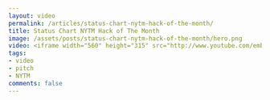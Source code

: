 ```yaml
---
layout: video
permalink: /articles/status-chart-nytm-hack-of-the-month/
title: Status Chart NYTM Hack of The Month
image: /assets/posts/status-chart-nytm-hack-of-the-month/hero.png
video: <iframe width="560" height="315" src="http://www.youtube.com/embed/8d-SUIxGiu8" frameborder="0" allowfullscreen></iframe>
tags:
- video
- pitch
- NYTM
comments: false
---
```


<!-- <div class="hero">{% image posts/status-chart-nytm-hack-of-the-month/hero.png %}</div> -->

<!-- <a href="https://www.statuschart.com">Status Chart</a> (NYTM Hack of The Month 2012) -->
